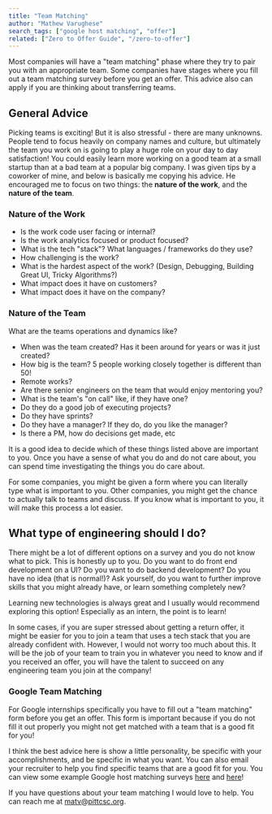 ```yaml
---
title: "Team Matching"
author: "Mathew Varughese"
search_tags: ["google host matching", "offer"]
related: ["Zero to Offer Guide", "/zero-to-offer"]
---
```


Most companies will have a "team matching" phase where they try to pair you with an appropriate team. Some companies have stages where you fill out a team matching survey before you get an offer. This advice also can apply if you are thinking about transferring teams.

## General Advice

Picking teams is exciting! But it is also stressful - there are many unknowns. People tend to focus heavily on company names and culture, but ultimately the team you work on is going to play a huge role on your day to day satisfaction! You could easily learn more working on a good team at a small startup than at a bad team at a popular big company. I was given tips by a coworker of mine, and below is basically me copying his advice. He encouraged me to focus on two things: the **nature of the work**, and the **nature of the team**.

### Nature of the Work

- Is the work code user facing or internal?
- Is the work analytics focused or product focused?
- What is the tech "stack"? What languages / frameworks do they use?
- How challenging is the work?
- What is the hardest aspect of the work? (Design, Debugging, Building Great UI, Tricky Algorithms?)
- What impact does it have on customers?
- What impact does it have on the company?

### Nature of the Team

What are the teams operations and dynamics like?

- When was the team created? Has it been around for years or was it just created?
- How big is the team? 5 people working closely together is different than 50!
- Remote works?
- Are there senior engineers on the team that would enjoy mentoring you?
- What is the team's "on call" like, if they have one?
- Do they do a good job of executing projects?
- Do they have sprints?
- Do they have a manager? If they do, do you like the manager?
- Is there a PM, how do decisions get made, etc

It is a good idea to decide which of these things listed above are important to you. Once you have a sense of what you do and do not care about, you can spend time investigating the things you do care about.

For some companies, you might be given a form where you can literally type what is important to you. Other companies, you might get the chance to actually talk to teams and discuss. If you know what is important to you, it will make this process a lot easier.

## What type of engineering should I do?

There might be a lot of different options on a survey and you do not know what to pick. This is honestly up to you. Do you want to do front end development on a UI? Do you want to do backend development? Do you have no idea (that is normal!)? Ask yourself, do you want to further improve skills that you might already have, or learn something completely new?

Learning new technologies is always great and I usually would recommend exploring this option! Especially as an intern, the point is to learn!

In some cases, if you are super stressed about getting a return offer, it might be easier for you to join a team that uses a tech stack that you are already confident with. However, I would not worry too much about this. It will be the job of your team to train you in whatever you need to know and if you received an offer, you will have the talent to succeed on any engineering team you join at the company!

### Google Team Matching

For Google internships specifically you have to fill out a "team matching" form before you get an offer. This form is important because if you do not fill it out properly you might not get matched with a team that is a good fit for you!

I think the best advice here is show a little personality, be specific with your accomplishments, and be specific in what you want. You can also email your recruiter to help you find specific teams that are a good fit for you. You can view some example Google host matching surveys [here](https://docs.google.com/document/d/1xb1glON01lMKZCgyWNsj0fCqzHzuQq0woG4hQNdma2w/edit) and [here](https://docs.google.com/document/d/1RnLATQGcuKrAUOx7OV_neOxtBRIIWqsOUle4mm2fqHg/edit)!

If you have questions about your team matching I would love to help. You can reach me at matv@pittcsc.org.
